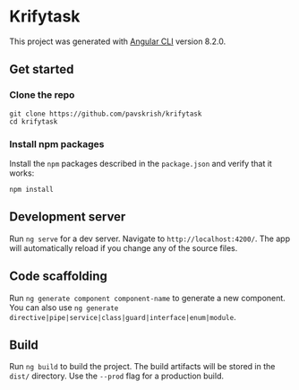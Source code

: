 # Krifytask

This project was generated with [Angular CLI](https://github.com/angular/angular-cli) version 8.2.0.


## Get started

### Clone the repo

```shell
git clone https://github.com/pavskrish/krifytask
cd krifytask
```

### Install npm packages

Install the `npm` packages described in the `package.json` and verify that it works:

```shell
npm install
```
## Development server

Run `ng serve` for a dev server. Navigate to `http://localhost:4200/`. The app will automatically reload if you change any of the source files.

## Code scaffolding

Run `ng generate component component-name` to generate a new component. You can also use `ng generate directive|pipe|service|class|guard|interface|enum|module`.

## Build

Run `ng build` to build the project. The build artifacts will be stored in the `dist/` directory. Use the `--prod` flag for a production build.








